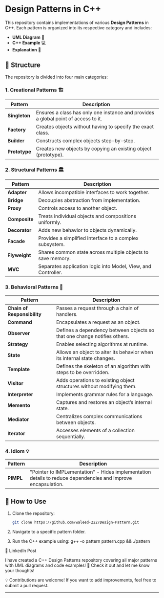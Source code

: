 # Design Patterns in C++

This repository contains implementations of various **Design Patterns** in C++. Each pattern is organized into its respective category and includes:
- **UML Diagram** 📌
- **C++ Example** 💻
- **Explanation** 📝

## 📂 Structure

The repository is divided into four main categories:

### 1. **Creational Patterns** 🏗️  
| **Pattern**      | **Description**                                                                                                   |
|------------------|-------------------------------------------------------------------------------------------------------------------|
| **Singleton**    | Ensures a class has only one instance and provides a global point of access to it.                                |
| **Factory**      | Creates objects without having to specify the exact class.                                                        |
| **Builder**      | Constructs complex objects step-by-step.                                                                          |
| **Prototype**    | Creates new objects by copying an existing object (prototype).                                                    |

### 2. **Structural Patterns** 🏛️  
| **Pattern**      | **Description**                                                                                                   |
|------------------|-------------------------------------------------------------------------------------------------------------------|
| **Adapter**      | Allows incompatible interfaces to work together.                                                                  |
| **Bridge**       | Decouples abstraction from implementation.                                                                        |
| **Proxy**        | Controls access to another object.                                                                                |
| **Composite**    | Treats individual objects and compositions uniformly.                                                             |
| **Decorator**    | Adds new behavior to objects dynamically.                                                                         |
| **Facade**       | Provides a simplified interface to a complex subsystem.                                                           |
| **Flyweight**    | Shares common state across multiple objects to save memory.                                                       |
| **MVC**          | Separates application logic into Model, View, and Controller.                                                     |

### 3. **Behavioral Patterns** 🔄  
| **Pattern**            | **Description**                                                                                             |
|------------------------|-------------------------------------------------------------------------------------------------------------|
| **Chain of Responsibility** | Passes a request through a chain of handlers.                                                          |
| **Command**            | Encapsulates a request as an object.                                                                        |
| **Observer**           | Defines a dependency between objects so that one change notifies others.                                    |
| **Strategy**           | Enables selecting algorithms at runtime.                                                                    |
| **State**              | Allows an object to alter its behavior when its internal state changes.                                     |
| **Template**           | Defines the skeleton of an algorithm with steps to be overridden.                                           |
| **Visitor**            | Adds operations to existing object structures without modifying them.                                       |
| **Interpreter**        | Implements grammar rules for a language.                                                                    |
| **Memento**            | Captures and restores an object’s internal state.                                                           |
| **Mediator**           | Centralizes complex communications between objects.                                                         |
| **Iterator**           | Accesses elements of a collection sequentially.                                                             |

### 4. **Idiom** 💡  
| **Pattern**           | **Description**                                                                                              |
|-----------------------|--------------------------------------------------------------------------------------------------------------|
| **PIMPL**             | "Pointer to IMPLementation" - Hides implementation details to reduce dependencies and improve encapsulation. |


## 🚀 How to Use
1. Clone the repository:  
   ```sh
   git clone https://github.com/waleed-222/Design-Pattern.git
2. Navigate to a specific pattern folder.

3. Run the C++ example using:
    g++ -o pattern pattern.cpp && ./pattern

🔗 LinkedIn Post

I have created a C++ Design Patterns repository covering all major patterns with UML diagrams and code examples! 🚀
Check it out and let me know your thoughts! 




💡 Contributions are welcome! If you want to add improvements, feel free to submit a pull request. 


---


